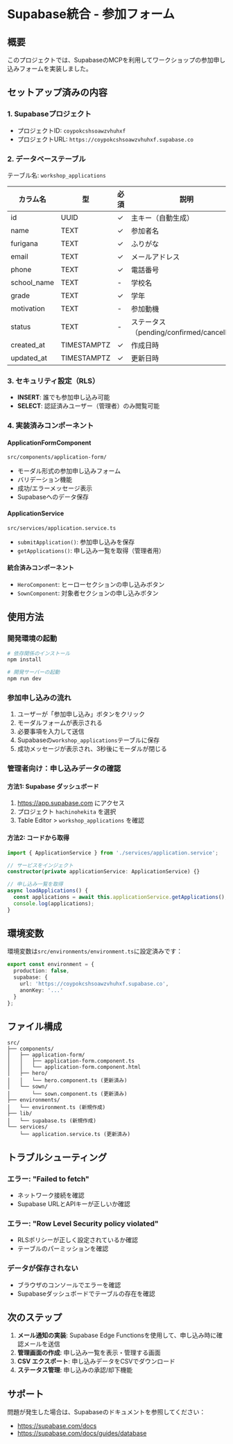 # Supabase統合 - 参加フォーム

## 概要

このプロジェクトでは、SupabaseのMCPを利用してワークショップの参加申し込みフォームを実装しました。

## セットアップ済みの内容

### 1. Supabaseプロジェクト
- プロジェクトID: `coypokcshsoawzvhuhxf`
- プロジェクトURL: `https://coypokcshsoawzvhuhxf.supabase.co`

### 2. データベーステーブル
テーブル名: `workshop_applications`

| カラム名 | 型 | 必須 | 説明 |
|---------|-----|------|------|
| id | UUID | ✓ | 主キー（自動生成） |
| name | TEXT | ✓ | 参加者名 |
| furigana | TEXT | ✓ | ふりがな |
| email | TEXT | ✓ | メールアドレス |
| phone | TEXT | ✓ | 電話番号 |
| school_name | TEXT | - | 学校名 |
| grade | TEXT | ✓ | 学年 |
| motivation | TEXT | - | 参加動機 |
| status | TEXT | - | ステータス（pending/confirmed/cancelled） |
| created_at | TIMESTAMPTZ | ✓ | 作成日時 |
| updated_at | TIMESTAMPTZ | ✓ | 更新日時 |

### 3. セキュリティ設定（RLS）
- **INSERT**: 誰でも参加申し込み可能
- **SELECT**: 認証済みユーザー（管理者）のみ閲覧可能

### 4. 実装済みコンポーネント

#### ApplicationFormComponent
`src/components/application-form/`
- モーダル形式の参加申し込みフォーム
- バリデーション機能
- 成功/エラーメッセージ表示
- Supabaseへのデータ保存

#### ApplicationService
`src/services/application.service.ts`
- `submitApplication()`: 参加申し込みを保存
- `getApplications()`: 申し込み一覧を取得（管理者用）

#### 統合済みコンポーネント
- `HeroComponent`: ヒーローセクションの申し込みボタン
- `SownComponent`: 対象者セクションの申し込みボタン

## 使用方法

### 開発環境の起動

```bash
# 依存関係のインストール
npm install

# 開発サーバーの起動
npm run dev
```

### 参加申し込みの流れ

1. ユーザーが「参加申し込み」ボタンをクリック
2. モーダルフォームが表示される
3. 必要事項を入力して送信
4. Supabaseの`workshop_applications`テーブルに保存
5. 成功メッセージが表示され、3秒後にモーダルが閉じる

### 管理者向け：申し込みデータの確認

#### 方法1: Supabase ダッシュボード
1. https://app.supabase.com にアクセス
2. プロジェクト `hachinohekita` を選択
3. Table Editor > `workshop_applications` を確認

#### 方法2: コードから取得
```typescript
import { ApplicationService } from './services/application.service';

// サービスをインジェクト
constructor(private applicationService: ApplicationService) {}

// 申し込み一覧を取得
async loadApplications() {
  const applications = await this.applicationService.getApplications();
  console.log(applications);
}
```

## 環境変数

環境変数は`src/environments/environment.ts`に設定済みです：

```typescript
export const environment = {
  production: false,
  supabase: {
    url: 'https://coypokcshsoawzvhuhxf.supabase.co',
    anonKey: '...'
  }
};
```

## ファイル構成

```
src/
├── components/
│   ├── application-form/
│   │   ├── application-form.component.ts
│   │   └── application-form.component.html
│   ├── hero/
│   │   └── hero.component.ts (更新済み)
│   └── sown/
│       └── sown.component.ts (更新済み)
├── environments/
│   └── environment.ts (新規作成)
├── lib/
│   └── supabase.ts (新規作成)
└── services/
    └── application.service.ts (更新済み)
```

## トラブルシューティング

### エラー: "Failed to fetch"
- ネットワーク接続を確認
- Supabase URLとAPIキーが正しいか確認

### エラー: "Row Level Security policy violated"
- RLSポリシーが正しく設定されているか確認
- テーブルのパーミッションを確認

### データが保存されない
- ブラウザのコンソールでエラーを確認
- Supabaseダッシュボードでテーブルの存在を確認

## 次のステップ

1. **メール通知の実装**: Supabase Edge Functionsを使用して、申し込み時に確認メールを送信
2. **管理画面の作成**: 申し込み一覧を表示・管理する画面
3. **CSV エクスポート**: 申し込みデータをCSVでダウンロード
4. **ステータス管理**: 申し込みの承認/却下機能

## サポート

問題が発生した場合は、Supabaseのドキュメントを参照してください：
- https://supabase.com/docs
- https://supabase.com/docs/guides/database








